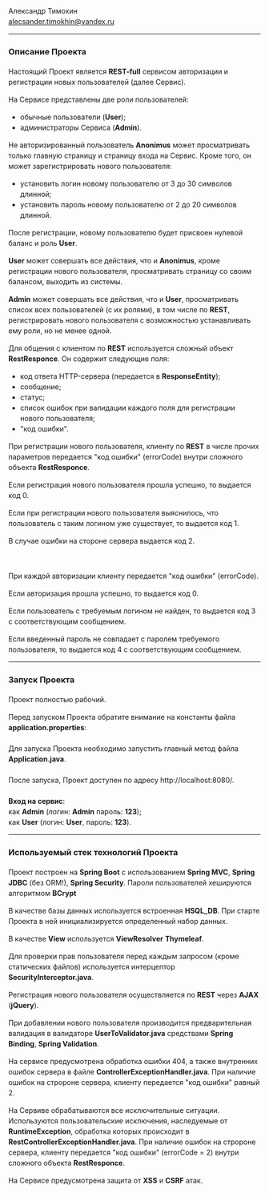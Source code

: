 <div style="line-height:1.5;">

Александр Тимохин<br>
alecsander.timokhin@yandex.ru<br>
<hr>

<h3>Описание Проекта</h3>

Настоящий Проект является <b>REST-full</b> сервисом авторизации и регистрации новых пользователей (далее Сервис).

На Сервисе представлены две роли пользователей:
- обычные пользователи (<b>User</b>);
- администраторы Сервиса (<b>Admin</b>).

Не авторизированный пользователь <b>Anonimus</b> может просматривать только главную страницу и страницу входа на Cервис. 
Кроме того, он может зарегистрировать нового пользователя:
- установить логин новому пользователю от 3 до 30 символов длинной;
- установить пароль новому пользователю от 2 до 20 символов длинной.

После регистрации, новому пользователю будет присвоен нулевой баланс и роль <b>User</b>.

<b>User</b> может совершать все действия, что и <b>Anonimus</b>, кроме регистрации нового пользователя, 
просматривать страницу со своим балансом, выходить из системы.

<b>Admin</b> может совершать все действия, что и <b>User</b>, просматривать список всех пользователей (с их ролями), 
в том числе по <b>REST</b>, регистрировать нового пользователя с возможностью устанавливать ему роли, но не менее одной.

Для общения с клиентом по <b>REST</b> используется сложный объект <b>RestResponce</b>.
Он содержит следующие поля:
- код ответа HTTP-сервера (передается в <b>ResponseEntity</b>);
- сообщение;
- статус;
- список ошибок при валидации каждого поля для регистрации нового пользователя;
- "код ошибки".

При регистрации нового пользователя, клиенту по <b>REST</b> в числе прочих параметров передается "код ошибки" (errorCode) 
внутри сложного объекта <b>RestResponce</b>.

Если регистрация нового пользователя прошла успешно, то выдается код 0.

Если при регистрации нового пользователя выяснилось, что пользователь с таким логином уже существует, то выдается код 1.

В случае ошибки на стороне сервера выдается код 2.

<br>

При каждой авторизации клиенту передается "код ошибки" (errorCode).
 
Если авторизация прошла успешно, то выдается код 0.

Если пользователь с требуемым логином не найден, то выдается код 3 с соответствующим сообщением.

Если введенный пароль не совпадает с паролем требуемого пользователя, то выдается код 4 с соответствующим сообщением.  

<hr>


<h3>Запуск Проекта</h3>

Проект полностью рабочий.

Перед запуском Проекта обратите внимание на константы файла <b>application.properties</b>:
<br><br>
Для запуска Проекта необходимо запустить главный метод файла <b>Application.java</b>.
<br><br>
После запуска, Проект доступен по адресу http://localhost:8080/.
<br><br>
<b>Вход на сервис</b>:<br>
как <b>Admin</b> (логин: <b>Admin</b> пароль: <b>123</b>);<br>
как <b>User</b> (логин: <b>User</b>, пароль: <b>123</b>).
<hr>


<h3>Используемый стек технологий Проекта</h3>

Проект построен на <b>Spring Boot</b> с использованием <b>Spring MVC</b>, <b>Spring JDBC</b> (без ORM!), <b>Spring Security</b>. 
Пароли пользователей хешируются алгоритмом <b>BCrypt</b>

В качестве базы данных используется встроенная <b>HSQL_DB</b>. При старте Проекта в ней инициализируется определенный набор данных.

В качестве <b>View</b> используется <b>ViewResolver</b> <b>Thymeleaf</b>.

Для проверки прав пользователя перед каждым запросом (кроме статических файлов) используется интерцептор <b>SecurityInterceptor.java</b>.

Регистрация нового пользователя осуществляется по <b>REST</b> через <b>AJAX</b> (<b>jQuery</b>).

При добавлении нового пользователя производится предварительная валидация в валидаторе <b>UserToValidator.java</b> 
средствами <b>Spring Binding</b>, <b>Spring Validation</b>.

На сервисе предусмотрена обработка ошибки 404, а также внутренних ошибок сервера в файле <b>ControllerExceptionHandler.java</b>. 
При наличие ошибок на стророне сервера, клиенту передается "код ошибки" равный 2. 

На Сервиве обрабатываются все исключительные ситуации. Используются пользовательские исключения, 
наследуемые от <b>RuntimeException</b>, обработка которых происходит в <b>RestControllerExceptionHandler.java</b>. 
При наличие ошибок на стророне сервера, клиенту передается "код ошибки" (errorCode = 2) внутри сложного объекта <b>RestResponce</b>. 

На Сервисе предусмотрена защита от <b>XSS</b> и <b>CSRF</b> атак.

</div>
